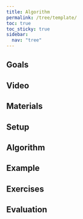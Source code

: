 ```yaml
---
title: Algorithm
permalink: /tree/template/
toc: true
toc_sticky: true
sidebar:
  nav: "tree"
---
```


## Goals


## Video


## Materials


## Setup


## Algorithm


## Example


## Exercises


## Evaluation
